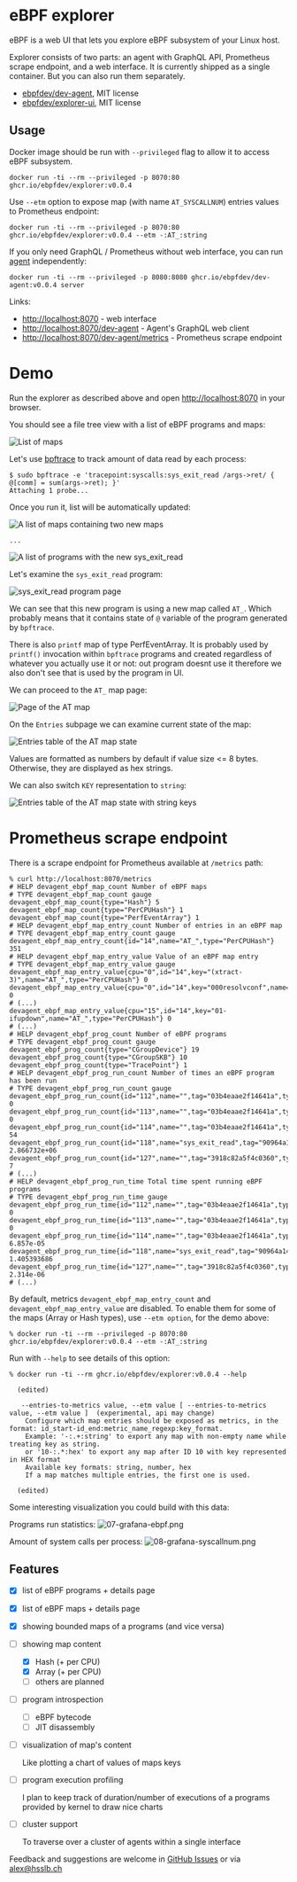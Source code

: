 # eBPF explorer

eBPF is a web UI that lets you explore eBPF subsystem of your Linux host.

Explorer consists of two parts: an agent with GraphQL API, Prometheus scrape endpoint, and a web interface.
It is currently shipped as a single container. But you can also run them separately.

* [ebpfdev/dev-agent](https://github.com/ebpfdev/dev-agent), MIT license
* [ebpfdev/explorer-ui](https://github.com/ebpfdev/explorer-ui), MIT license

## Usage

Docker image should be run with `--privileged` flag to allow it to access eBPF subsystem.

```shell
docker run -ti --rm --privileged -p 8070:80 ghcr.io/ebpfdev/explorer:v0.0.4
```

Use `--etm` option to expose map (with name `AT_SYSCALLNUM`) entries values to Prometheus endpoint:
```shell
docker run -ti --rm --privileged -p 8070:80 ghcr.io/ebpfdev/explorer:v0.0.4 --etm -:AT_:string
```

If you only need GraphQL / Prometheus without web interface, you can run [agent](https://github.com/ebpfdev/dev-agent) independently:
```shell
docker run -ti --rm --privileged -p 8080:8080 ghcr.io/ebpfdev/dev-agent:v0.0.4 server
```

Links:
* [http://localhost:8070](http://localhost:8070) - web interface
* [http://localhost:8070/dev-agent](http://localhost:8070/dev-agent) - Agent's GraphQL web client
* [http://localhost:8070/dev-agent/metrics](http://localhost:8070/dev-agent/metrics) - Prometheus scrape endpoint

# Demo

Run the explorer as described above and open [http://localhost:8070](http://localhost:8070) in your browser.

You should see a file tree view with a list of eBPF programs and maps:

![List of maps](docs/pics/00-start.png)

Let's use [bpftrace](https://github.com/iovisor/bpftrace) to track amount of data read by each process:
```shell
$ sudo bpftrace -e 'tracepoint:syscalls:sys_exit_read /args->ret/ { @[comm] = sum(args->ret); }'
Attaching 1 probe...
```

Once you run it, list will be automatically updated:

![A list of maps containing two new maps](docs/pics/01-list-with-bpftrace.png)

`...`

![A list of programs with the new sys_exit_read](docs/pics/02-list-with-sys_exit_read.png)

Let's examine the `sys_exit_read` program:

![sys_exit_read program page](docs/pics/03-sys_exit_read-page.png)

We can see that this new program is using a new map called `AT_`.
Which probably means that it contains state of `@` variable of the program generated by `bpftrace`.

There is also `printf` map of type PerfEventArray. It is probably used by `printf()` invocation within `bpftrace` programs
and created regardless of whatever you actually use it or not: out program doesnt use it therefore we also
don't see that is used by the program in UI.

We can proceed to the `AT_` map page:

![Page of the AT map](docs/pics/04-at-map-page.png)

On the `Entries` subpage we can examine current state of the map:

![Entries table of the AT map state](docs/pics/05-at-map-page-entries.png)

Values are formatted as numbers by default if value size <= 8 bytes. Otherwise, they are displayed as hex strings.

We can also switch `KEY` representation to `string`:

![Entries table of the AT map state with string keys](docs/pics/06-at-map-page-entries-repr.png)

# Prometheus scrape endpoint

There is a scrape endpoint for Prometheus available at `/metrics` path:
```shell
% curl http://localhost:8070/metrics
# HELP devagent_ebpf_map_count Number of eBPF maps
# TYPE devagent_ebpf_map_count gauge
devagent_ebpf_map_count{type="Hash"} 5
devagent_ebpf_map_count{type="PerCPUHash"} 1
devagent_ebpf_map_count{type="PerfEventArray"} 1
# HELP devagent_ebpf_map_entry_count Number of entries in an eBPF map
# TYPE devagent_ebpf_map_entry_count gauge
devagent_ebpf_map_entry_count{id="14",name="AT_",type="PerCPUHash"} 351
# HELP devagent_ebpf_map_entry_value Value of an eBPF map entry
# TYPE devagent_ebpf_map_entry_value gauge
devagent_ebpf_map_entry_value{cpu="0",id="14",key="(xtract-3)",name="AT_",type="PerCPUHash"} 0
devagent_ebpf_map_entry_value{cpu="0",id="14",key="000resolvconf",name="AT_",type="PerCPUHash"} 0
# (...)
devagent_ebpf_map_entry_value{cpu="15",id="14",key="01-ifupdown",name="AT_",type="PerCPUHash"} 0
# (...)
# HELP devagent_ebpf_prog_count Number of eBPF programs
# TYPE devagent_ebpf_prog_count gauge
devagent_ebpf_prog_count{type="CGroupDevice"} 19
devagent_ebpf_prog_count{type="CGroupSKB"} 10
devagent_ebpf_prog_count{type="TracePoint"} 1
# HELP devagent_ebpf_prog_run_count Number of times an eBPF program has been run
# TYPE devagent_ebpf_prog_run_count gauge
devagent_ebpf_prog_run_count{id="112",name="",tag="03b4eaae2f14641a",type="CGroupDevice"} 0
devagent_ebpf_prog_run_count{id="113",name="",tag="03b4eaae2f14641a",type="CGroupDevice"} 0
devagent_ebpf_prog_run_count{id="114",name="",tag="03b4eaae2f14641a",type="CGroupDevice"} 54
devagent_ebpf_prog_run_count{id="118",name="sys_exit_read",tag="90964a143ba6aa2c",type="TracePoint"} 2.866732e+06
devagent_ebpf_prog_run_count{id="127",name="",tag="3918c82a5f4c0360",type="CGroupDevice"} 7
# (...)
# HELP devagent_ebpf_prog_run_time Total time spent running eBPF programs
# TYPE devagent_ebpf_prog_run_time gauge
devagent_ebpf_prog_run_time{id="112",name="",tag="03b4eaae2f14641a",type="CGroupDevice"} 0
devagent_ebpf_prog_run_time{id="113",name="",tag="03b4eaae2f14641a",type="CGroupDevice"} 0
devagent_ebpf_prog_run_time{id="114",name="",tag="03b4eaae2f14641a",type="CGroupDevice"} 6.857e-05
devagent_ebpf_prog_run_time{id="118",name="sys_exit_read",tag="90964a143ba6aa2c",type="TracePoint"} 1.405393686
devagent_ebpf_prog_run_time{id="127",name="",tag="3918c82a5f4c0360",type="CGroupDevice"} 2.314e-06
# (...)
```

By default, metrics `devagent_ebpf_map_entry_count` and `devagent_ebpf_map_entry_value` are disabled.
To enable them for some of the maps (Array or Hash types), use `--etm option`, for the demo above:
```shell
% docker run -ti --rm --privileged -p 8070:80 ghcr.io/ebpfdev/explorer:v0.0.4 --etm -:AT_:string
```

Run with `--help` to see details of this option:
```shell
% docker run -ti --rm ghcr.io/ebpfdev/explorer:v0.0.4 --help               

  (edited)

   --entries-to-metrics value, --etm value [ --entries-to-metrics value, --etm value ]  (experimental, api may change)
    Configure which map entries should be exposed as metrics, in the format: id_start-id_end:metric_name_regexp:key_format.
    Example: '-:.+:string' to export any map with non-empty name while treating key as string.
    or '10-:.*:hex' to export any map after ID 10 with key represented in HEX format
    Available key formats: string, number, hex
    If a map matches multiple entries, the first one is used.

  (edited)
```

Some interesting visualization you could build with this data:

Programs run statistics:
![07-grafana-ebpf.png](docs/pics/07-grafana-ebpf.png)

Amount of system calls per process:
![08-grafana-syscallnum.png](docs/pics/08-grafana-syscallnum.png)

## Features

- [x] list of eBPF programs + details page
- [x] list of eBPF maps + details page
- [x] showing bounded maps of a programs (and vice versa)
- [ ] showing map content
  - [x] Hash (+ per CPU)
  - [x] Array (+ per CPU)
  - [ ] others are planned
- [ ] program introspection
  - [ ] eBPF bytecode
  - [ ] JIT disassembly
- [ ] visualization of map's content

    Like plotting a chart of values of maps keys
- [ ] program execution profiling
    
    I plan to keep track of duration/number of executions of a programs provided by kernel
    to draw nice charts
- [ ] cluster support

    To traverse over a cluster of agents within a single interface

Feedback and suggestions are welcome in [GitHub Issues](https://github.com/ebpfdev/explorer/issues) or via [alex@hsslb.ch](mailto:alex@hsslb.ch)

